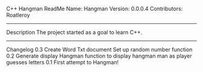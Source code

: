 C++ Hangman ReadMe
Name: Hangman
Version: 0.0.0.4
Contributors: Roatleroy
________________________________________________________________________________________________________
Description
The project started as a goal to learn C++. 
________________________________________________________________________________________________________
Changelog
0.3
Create Word Txt document
Set up random number function
0.2
Generate display Hangman function to display hangman man as player guesses letters
0.1
First attempt to Hangman!
